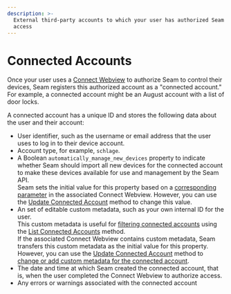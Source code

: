 ```yaml
---
description: >-
  External third-party accounts to which your user has authorized Seam to get
  access
---
```


# Connected Accounts

Once your user uses a [Connect Webview](../connect-webviews/) to authorize Seam to control their devices, Seam registers this authorized account as a "connected account." For example, a connected account might be an August account with a list of door locks.

A connected account has a unique ID and stores the following data about the user and their account:

* User identifier, such as the username or email address that the user uses to log in to their device account.
* Account type, for example, `schlage`.
* A Boolean `automatically_manage_new_devices` property to indicate whether Seam should import all new devices for the connected account to make these devices available for use and management by the Seam API.\
  Seam sets the initial value for this property based on a [corresponding parameter](../../api-clients/connect-webviews/#connect\_webview-properties) in the associated Connect Webview. However, you can use the [Update Connected Account](../../api-clients/api-clients/connected_accounts/update.md) method to change this value.
* An set of editable custom metadata, such as your own internal ID for the user.\
  This custom metadata is useful for [filtering connected accounts](filtering-connected-accounts-by-custom-metadata.md) using the [List Connected Accounts](../../api-clients/connected_accounts/list.md) method.\
  If the associated Connect Webview contains custom metadata, Seam transfers this custom metadata as the initial value for this property. However, you can use the [Update Connected Account](../../api-clients/api-clients/connected_accounts/update.md) method to [change or add custom metadata for the connected account](adding-custom-metadata-to-a-connected-account.md).
* The date and time at which Seam created the connected account, that is, when the user completed the Connect Webview to authorize access.
* Any errors or warnings associated with the connected account
